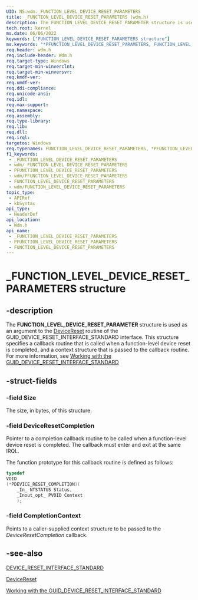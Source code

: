 ```yaml
---
UID: NS:wdm._FUNCTION_LEVEL_DEVICE_RESET_PARAMETERS
title: _FUNCTION_LEVEL_DEVICE_RESET_PARAMETERS (wdm.h)
description: The FUNCTION_LEVEL_DEVICE_RESET_PARAMETER structure is used as an argument to the DeviceReset routine of the GUID_DEVICE_RESET_INTERFACE_STANDARD interface.
tech.root: kernel
ms.date: 06/06/2022
keywords: ["FUNCTION_LEVEL_DEVICE_RESET_PARAMETERS structure"]
ms.keywords: "*PFUNCTION_LEVEL_DEVICE_RESET_PARAMETERS, FUNCTION_LEVEL_DEVICE_RESET_PARAMETERS, FUNCTION_LEVEL_DEVICE_RESET_PARAMETERS structure [Kernel-Mode Driver Architecture], PFUNCTION_LEVEL_DEVICE_RESET_PARAMETERS, PFUNCTION_LEVEL_DEVICE_RESET_PARAMETERS structure pointer [Kernel-Mode Driver Architecture], _FUNCTION_LEVEL_DEVICE_RESET_PARAMETERS, kernel.function_level_device_reset_parameters, wdm/FUNCTION_LEVEL_DEVICE_RESET_PARAMETERS, wdm/PFUNCTION_LEVEL_DEVICE_RESET_PARAMETERS"
req.header: wdm.h
req.include-header: Wdm.h
req.target-type: Windows
req.target-min-winverclnt: 
req.target-min-winversvr: 
req.kmdf-ver: 
req.umdf-ver: 
req.ddi-compliance: 
req.unicode-ansi: 
req.idl: 
req.max-support: 
req.namespace: 
req.assembly: 
req.type-library: 
req.lib: 
req.dll: 
req.irql: 
targetos: Windows
req.typenames: FUNCTION_LEVEL_DEVICE_RESET_PARAMETERS, *PFUNCTION_LEVEL_DEVICE_RESET_PARAMETERS
f1_keywords:
 - _FUNCTION_LEVEL_DEVICE_RESET_PARAMETERS
 - wdm/_FUNCTION_LEVEL_DEVICE_RESET_PARAMETERS
 - PFUNCTION_LEVEL_DEVICE_RESET_PARAMETERS
 - wdm/PFUNCTION_LEVEL_DEVICE_RESET_PARAMETERS
 - FUNCTION_LEVEL_DEVICE_RESET_PARAMETERS
 - wdm/FUNCTION_LEVEL_DEVICE_RESET_PARAMETERS
topic_type:
 - APIRef
 - kbSyntax
api_type:
 - HeaderDef
api_location:
 - Wdm.h
api_name:
 - _FUNCTION_LEVEL_DEVICE_RESET_PARAMETERS
 - PFUNCTION_LEVEL_DEVICE_RESET_PARAMETERS
 - FUNCTION_LEVEL_DEVICE_RESET_PARAMETERS
---
```


# _FUNCTION_LEVEL_DEVICE_RESET_PARAMETERS structure

## -description

The **FUNCTION_LEVEL_DEVICE_RESET_PARAMETER** structure  is used as an argument to the [DeviceReset](/windows-hardware/drivers/ddi/wdm/nc-wdm-device_reset_handler) routine of the GUID_DEVICE_RESET_INTERFACE_STANDARD interface. This structure specifies a callback routine that is called  when a function-level device reset is completed, and a context structure that is passed to the callback routine. For more information, see [Working with the GUID_DEVICE_RESET_INTERFACE_STANDARD](/windows-hardware/drivers/kernel/working-with-guid-device-reset-interface-standard)

## -struct-fields

### -field Size

The size, in bytes, of this structure.

### -field DeviceResetCompletion

Pointer to a completion callback routine to be called when a function-level device reset is completed. The callback must enter and exit at the same IRQL.

The function prototype for this callback routine is defined as follows:

```cpp
typedef
VOID
(*PDEVICE_RESET_COMPLETION)(
    _In_ NTSTATUS Status,
    _Inout_opt_ PVOID Context
    );
```

### -field CompletionContext

Points to a caller-supplied context structure to be passed to the *DeviceResetCompletion* callback.

## -see-also

[DEVICE_RESET_INTERFACE_STANDARD](/windows-hardware/drivers/ddi/wdm/ns-wdm-_device_reset_interface_standard)

[DeviceReset](/windows-hardware/drivers/ddi/wdm/nc-wdm-device_reset_handler)

[Working with the GUID_DEVICE_RESET_INTERFACE_STANDARD](/windows-hardware/drivers/kernel/working-with-guid-device-reset-interface-standard)
